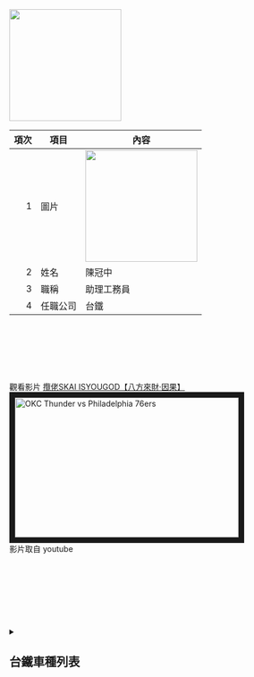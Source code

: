 <img src="JG QRcode.png" width="200" hieght="200">

|項次|項目|內容|
|---:|---|---|
| 1 | 圖片 | <img src="123.jpg" width="200" hieght="200"> |
| 2 | 姓名 | 陳冠中 |
| 3 | 職稱 | 助理工務員 |
| 4 | 任職公司 | 台鐵 |

<br><br><br><br><br><br>
觀看影片
<a href="https://www.youtube.com/watch?v=ZoNH1HJr0OQ" target="_blank">攬佬SKAI ISYOUGOD【八方來財·因果】</a><br>
<a href="http://www.youtube.com/watch?feature=player_embedded&v=ZoNH1HJr0OQ" target="_blank"><img src="http://img.youtube.com/vi/ZoNH1HJr0OQ/0.jpg" 
alt="OKC Thunder vs Philadelphia 76ers" width="400" height="250" border="10" /></a>
<br>影片取自 youtube


<br><br><br><br><br><br>
<details>
<summary>

## 台鐵車種列表

</summary>
[E1000]
[EMU500、600、700、800、900]
[EMU3000]
[TEMU1000]
[TEMU2000]
</details>
